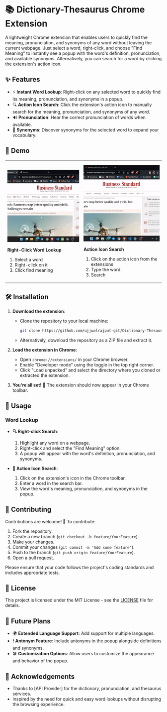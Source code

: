 # 📚 Dictionary-Thesaurus Chrome Extension

A lightweight Chrome extension that enables users to quickly find the meaning, pronunciation, and synonyms of any word without leaving the current webpage. Just select a word, right-click, and choose "Find Meaning" to instantly see a popup with the word's definition, pronunciation, and available synonyms. Alternatively, you can search for a word by clicking the extension's action icon.

## ✨ Features

- ⚡ **Instant Word Lookup**: Right-click on any selected word to quickly find its meaning, pronunciation, and synonyms in a popup.
- 🔍 **Action Icon Search**: Click the extension's action icon to manually search for the meaning, pronunciation, and synonyms of any word.
- 🔊 **Pronunciation**: Hear the correct pronunciation of words when available.
- 📝 **Synonyms**: Discover synonyms for the selected word to expand your vocabulary.

## 🎥 Demo

<table>
<tr>
<td>

![Demo GIF - context menu](icons/demo-context-menu.gif)

**Right-Click Word Lookup**
1. Select a word  
2. Right-click on it  
3. Click find meaning  

</td>
<td>

![Demo GIF - action icon](icons/demo-search.gif)

**Action Icon Search**
1. Click on the action icon from the extensions  
2. Type the word  
3. Search  

</td>
</tr>
</table>

<!-- 
<div style="display: flex; gap: 20px;">

<div>
<img src="icons/demo-context-menu.gif" alt="Demo GIF - context menu" style="width:200px;">

**Right-Click Word Lookup**  
1️⃣ Select a word  
2️⃣ Right-click on it  
3️⃣ Click "Find Meaning"
</div>

<div>
<img src="icons/demo-search.gif" alt="Demo GIF - action icon" style="width:200px;">

**Action Icon Search**  
1️⃣ Click on the action icon from the extensions  
2️⃣ Type the word  
3️⃣ Search  
</div>

</div> -->

## 🛠 Installation

1. **Download the extension**:
    - Clone the repository to your local machine:
        ```bash
        git clone https://github.com/ujjwalrajput-git/Dictionary-Thesaurus.git
        ```
    - Alternatively, download the repository as a ZIP file and extract it.

2. **Load the extension in Chrome**:
    - Open `chrome://extensions/` in your Chrome browser.
    - Enable "Developer mode" using the toggle in the top right corner.
    - Click "Load unpacked" and select the directory where you cloned or extracted the extension.

3. **You're all set!** 🎉 The extension should now appear in your Chrome toolbar.

## 🚀 Usage

### Word Lookup

- **🔍 Right-click Search**:
    1. Highlight any word on a webpage.
    2. Right-click and select the "Find Meaning" option.
    3. A popup will appear with the word's definition, pronunciation, and synonyms.

- **🔎 Action Icon Search**:
    1. Click on the extension's icon in the Chrome toolbar.
    2. Enter a word in the search bar.
    3. View the word's meaning, pronunciation, and synonyms in the popup.

## 🤝 Contributing

Contributions are welcome! 🎉 To contribute:

1. Fork the repository.
2. Create a new branch (`git checkout -b feature/YourFeature`).
3. Make your changes.
4. Commit your changes (`git commit -m 'Add some feature'`).
5. Push to the branch (`git push origin feature/YourFeature`).
6. Open a pull request.

Please ensure that your code follows the project's coding standards and includes appropriate tests.

## 📄 License

This project is licensed under the MIT License - see the [LICENSE](LICENSE) file for details.

## 🔮 Future Plans

- 🌍 **Extended Language Support**: Add support for multiple languages.
- ❗ **Antonym Feature**: Include antonyms in the popup alongside definitions and synonyms.
- 🛠 **Customization Options**: Allow users to customize the appearance and behavior of the popup.

## 💬 Acknowledgements

- Thanks to [API Provider] for the dictionary, pronunciation, and thesaurus services.
- Inspired by the need for quick and easy word lookups without disrupting the browsing experience.
